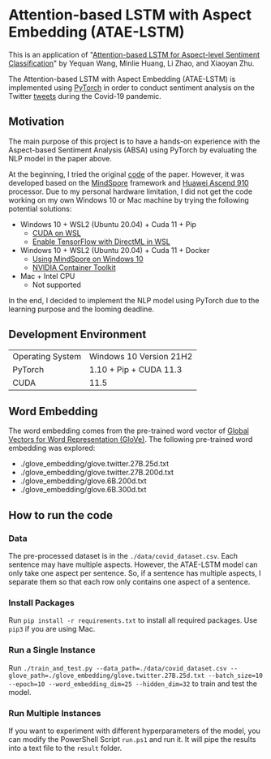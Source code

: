 # Attention-based LSTM with Aspect Embedding (ATAE-LSTM)

This is an application of "[Attention-based LSTM for Aspect-level Sentiment Classification](https://aclanthology.org/D16-1058.pdf)" by Yequan Wang, Minlie Huang, Li Zhao, and Xiaoyan Zhu.

The Attention-based LSTM with Aspect Embedding (ATAE-LSTM) is implemented using [PyTorch](https://pytorch.org/) in order to conduct sentiment analysis on the Twitter [tweets](https://github.com/thunlp/COVID19-CountryImage) during the Covid-19 pandemic.

## Motivation

The main purpose of this project is to have a hands-on experience with the Aspect-based Sentiment Analysis (ABSA) using PyTorch by evaluating the NLP model in the paper above.

At the beginning, I tried the original [code](https://github.com/mindspore-ai/models/tree/master/research/nlp/atae_lstm) of the paper. However, it was developed based on the [MindSpore](https://www.mindspore.cn/en) framework and [Huawei Ascend 910](https://e.huawei.com/en/products/cloud-computing-dc/atlas/ascend-910) processor. Due to my personal hardware limitation, I did not get the code working on my own Windows 10 or Mac machine by trying the following potential solutions:

- Windows 10 + WSL2 (Ubuntu 20.04) + Cuda 11 + Pip
  - [CUDA on WSL](https://docs.nvidia.com/cuda/wsl-user-guide/index.html)
  - [Enable TensorFlow with DirectML in WSL](https://docs.microsoft.com/en-us/windows/ai/directml/gpu-tensorflow-wsl)
- Windows 10 + WSL2 (Ubuntu 20.04) + Cuda 11 + Docker
  - [Using MindSpore on Windows 10](https://zhuanlan.zhihu.com/p/267389196)
  - [NVIDIA Container Toolkit](https://docs.nvidia.com/datacenter/cloud-native/container-toolkit/install-guide.html#docker)
- Mac + Intel CPU
  - Not supported

In the end, I decided to implement the NLP model using PyTorch due to the learning purpose and the looming deadline.

## Development Environment

|                  |                         |
| :--------------- | :---------------------- |
| Operating System | Windows 10 Version 21H2 |
| PyTorch          | 1.10 + Pip + CUDA 11.3  |
| CUDA             | 11.5                    |

## Word Embedding

The word embedding comes from the pre-trained word vector of [Global Vectors for Word Representation (GloVe)](https://nlp.stanford.edu/projects/glove/). The following pre-trained word embedding was explored:

- ./glove_embedding/glove.twitter.27B.25d.txt
- ./glove_embedding/glove.twitter.27B.200d.txt
- ./glove_embedding/glove.6B.200d.txt
- ./glove_embedding/glove.6B.300d.txt

## How to run the code

### Data

The pre-processed dataset is in the `./data/covid_dataset.csv`. Each sentence may have multiple aspects. However, the ATAE-LSTM model can only take one aspect per sentence. So, if a sentence has multiple aspects, I separate them so that each row only contains one aspect of a sentence.  

### Install Packages

Run `pip install -r requirements.txt` to install all required packages. Use `pip3` if you are using Mac.

### Run a Single Instance

Run `./train_and_test.py --data_path=./data/covid_dataset.csv --glove_path=./glove_embedding/glove.twitter.27B.25d.txt --batch_size=10 --epoch=10 --word_embedding_dim=25 --hidden_dim=32` to train and test the model.

### Run Multiple Instances

If you want to experiment with different hyperparameters of the model, you can modify the PowerShell Script `run.ps1` and run it. It will pipe the results into a text file to the `result` folder.
